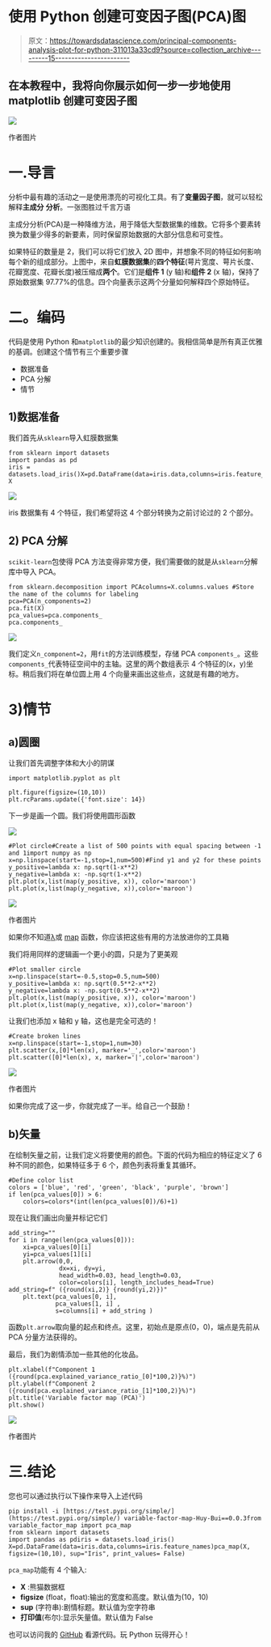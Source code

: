 # 使用 Python 创建可变因子图(PCA)图

> 原文：<https://towardsdatascience.com/principal-components-analysis-plot-for-python-311013a33cd9?source=collection_archive---------15----------------------->

## 在本教程中，我将向你展示如何一步一步地使用 matplotlib 创建可变因子图

![](img/91ec69a865f1ebda7f203a670f85b977.png)

作者图片

# 一.导言

分析中最有趣的活动之一是使用漂亮的可视化工具。有了**变量因子图**，就可以轻松解释**主成分** **分析**。一张图胜过千言万语

主成分分析(PCA)是一种降维方法，用于降低大型数据集的维数。它将多个要素转换为数量少得多的新要素，同时保留原始数据的大部分信息和可变性。

如果特征的数量是 2，我们可以将它们放入 2D 图中，并想象不同的特征如何影响每个新的组成部分。上图中，来自**虹膜数据集**的**四个特征**(萼片宽度、萼片长度、花瓣宽度、花瓣长度)被压缩成**两个**。它们是**组件 1** (y 轴)和**组件 2** (x 轴)，保持了原始数据集 97.77%的信息。四个向量表示这两个分量如何解释四个原始特征。

# 二。编码

代码是使用 Python 和`matplotlib`的最少知识创建的。我相信简单是所有真正优雅的基调。创建这个情节有三个重要步骤

*   数据准备
*   PCA 分解
*   情节

## 1)数据准备

我们首先从`sklearn`导入虹膜数据集

```
from sklearn import datasets
import pandas as pd
iris = datasets.load_iris()X=pd.DataFrame(data=iris.data,columns=iris.feature_names)
X
```

![](img/9d107f6b68f1d8d0a6fc9f8ba857582b.png)

iris 数据集有 4 个特征，我们希望将这 4 个部分转换为之前讨论过的 2 个部分。

## 2) PCA 分解

`scikit-learn`包使得 PCA 方法变得非常方便，我们需要做的就是从`sklearn`分解库中导入 PCA。

```
from sklearn.decomposition import PCAcolumns=X.columns.values #Store the name of the columns for labeling
pca=PCA(n_components=2)
pca.fit(X)
pca_values=pca.components_
pca.components_
```

![](img/121d07123c1b4cfb5b3238c724bba23c.png)

我们定义`n_component=2`，用`fit`的方法训练模型，存储 PCA `components_`。这些`components_`代表特征空间中的主轴。这里的两个数组表示 4 个特征的(x，y)坐标。稍后我们将在单位圆上用 4 个向量来画出这些点，这就是有趣的地方。

# 3)情节

## a)圆圈

让我们首先调整字体和大小的阴谋

```
import matplotlib.pyplot as plt

plt.figure(figsize=(10,10))
plt.rcParams.update({'font.size': 14})
```

下一步是画一个圆。我们将使用圆形函数

![](img/62e63a26d464873e41506c6a899fafe9.png)

```
#Plot circle#Create a list of 500 points with equal spacing between -1 and 1import numpy as np
x=np.linspace(start=-1,stop=1,num=500)#Find y1 and y2 for these points
y_positive=lambda x: np.sqrt(1-x**2) 
y_negative=lambda x: -np.sqrt(1-x**2)
plt.plot(x,list(map(y_positive, x)), color='maroon')
plt.plot(x,list(map(y_negative, x)),color='maroon')
```

![](img/409f65324ee870efc0f2c302fe56d2ed.png)

作者图片

如果你不知道[λ](https://www.w3schools.com/python/python_lambda.asp)或 [map](https://www.w3schools.com/python/ref_func_map.asp) 函数，你应该把这些有用的方法放进你的工具箱

我们将用同样的逻辑画一个更小的圆，只是为了更美观

```
#Plot smaller circle
x=np.linspace(start=-0.5,stop=0.5,num=500)
y_positive=lambda x: np.sqrt(0.5**2-x**2) 
y_negative=lambda x: -np.sqrt(0.5**2-x**2)
plt.plot(x,list(map(y_positive, x)), color='maroon')
plt.plot(x,list(map(y_negative, x)),color='maroon')
```

让我们也添加 x 轴和 y 轴，这也是完全可选的！

```
#Create broken lines
x=np.linspace(start=-1,stop=1,num=30)
plt.scatter(x,[0]*len(x), marker='_',color='maroon')
plt.scatter([0]*len(x), x, marker='|',color='maroon')
```

![](img/16eb4b9f2c59f710ce5f425c4866f1fd.png)

作者图片

如果你完成了这一步，你就完成了一半。给自己一个鼓励！

## b)矢量

在绘制矢量之前，让我们定义将要使用的颜色。下面的代码为相应的特征定义了 6 种不同的颜色，如果特征多于 6 个，颜色列表将重复其循环。

```
#Define color list
colors = ['blue', 'red', 'green', 'black', 'purple', 'brown']
if len(pca_values[0]) > 6:
    colors=colors*(int(len(pca_values[0])/6)+1)
```

现在让我们画出向量并标记它们

```
add_string=""
for i in range(len(pca_values[0])):
    xi=pca_values[0][i]
    yi=pca_values[1][i]
    plt.arrow(0,0, 
              dx=xi, dy=yi, 
              head_width=0.03, head_length=0.03, 
              color=colors[i], length_includes_head=True) add_string=f" ({round(xi,2)} {round(yi,2)})"
    plt.text(pca_values[0, i], 
             pca_values[1, i] , 
             s=columns[i] + add_string )
```

函数`plt.arrow`取向量的起点和终点。这里，初始点是原点(0，0)，端点是先前从 PCA 分量方法获得的。

最后，我们为剧情添加一些其他的化妆品。

```
plt.xlabel(f"Component 1 ({round(pca.explained_variance_ratio_[0]*100,2)}%)")
plt.ylabel(f"Component 2 ({round(pca.explained_variance_ratio_[1]*100,2)}%)")
plt.title('Variable factor map (PCA)')
plt.show()
```

![](img/0fc42c9520e74597b6f4c7d73b28a7dc.png)

作者图片

# 三.结论

您也可以通过执行以下操作来导入上述代码

```
pip install -i [https://test.pypi.org/simple/](https://test.pypi.org/simple/) variable-factor-map-Huy-Bui==0.0.3from variable_factor_map import pca_map 
from sklearn import datasets
import pandas as pdiris = datasets.load_iris()
X=pd.DataFrame(data=iris.data,columns=iris.feature_names)pca_map(X, figsize=(10,10), sup="Iris", print_values= False)
```

`pca_map`功能有 4 个输入:

*   **X** :熊猫数据框
*   **figsize** (float，float):输出的宽度和高度。默认值为(10，10)
*   **sup** (字符串):剧情标题。默认值为空字符串
*   **打印值**(布尔):显示矢量值。默认值为 False

也可以访问我的 [GitHub](https://github.com/williamhuybui/PCA_Variable_Factor_Map) 看源代码。玩 Python 玩得开心！
